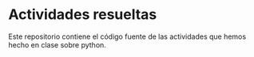 # Actividades resueltas

Este repositorio contiene el código fuente de las actividades que hemos hecho en clase sobre python.